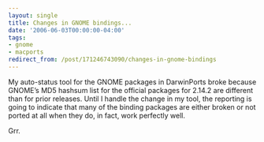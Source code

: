 ```yaml
---
layout: single
title: Changes in GNOME bindings...
date: '2006-06-03T00:00:00-04:00'
tags:
- gnome
- macports
redirect_from: /post/171246743090/changes-in-gnome-bindings
---
```

<p>My auto-status tool for the GNOME packages in DarwinPorts broke because GNOME&rsquo;s MD5 hashsum list for the official packages for 2.14.2 are different than for prior releases. Until I handle the change in my tool, the reporting is going to indicate that many of the binding packages are either broken or not ported at all when they do, in fact, work perfectly well.</p>

<p>Grr.</p>
